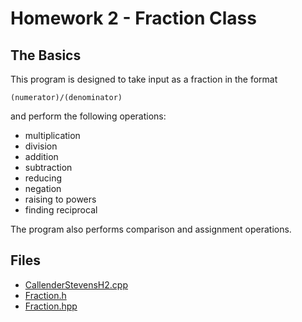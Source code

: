 # Homework 2 - Fraction Class
## The Basics
This program is designed to take input as a fraction in the format

    (numerator)/(denominator)

and perform the following operations:

- multiplication
- division
- addition
- subtraction
- reducing
- negation
- raising to powers
- finding reciprocal

The program also performs comparison and assignment operations.

## Files
- [CallenderStevensH2.cpp](/HW_2/CallenderStevensH2)
- [Fraction.h](/HW_2/Fraction)
- [Fraction.hpp](/HW_2/Fraction)